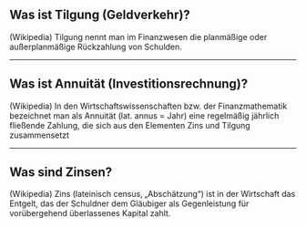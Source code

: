 ## Was ist Tilgung (Geldverkehr)?

(Wikipedia) Tilgung nennt man im Finanzwesen die
planmäßige oder außerplanmäßige Rückzahlung von Schulden.

----------

## Was ist Annuität (Investitionsrechnung)?

(Wikipedia) In den Wirtschaftswissenschaften bzw. der Finanzmathematik bezeichnet
man als Annuität (lat. annus = Jahr) eine regelmäßig jährlich fließende Zahlung,
die sich aus den Elementen Zins und Tilgung zusammensetzt

----------

## Was sind Zinsen?

(Wikipedia) Zins (lateinisch census‚ „Abschätzung“) ist in der Wirtschaft das Entgelt,
das der Schuldner dem Gläubiger als Gegenleistung für vorübergehend
überlassenes Kapital zahlt. 
